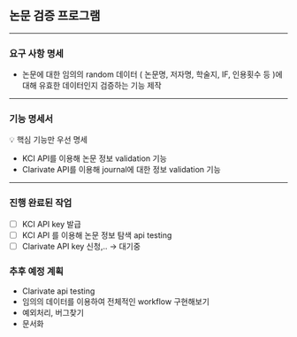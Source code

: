## 논문 검증 프로그램

---

### 요구 사항 명세

- 논문에 대한 임의의 random 데이터 ( 논문명, 저자명, 학술지, IF, 인용횟수 등 )에 대해 유효한 데이터인지 검증하는 기능 제작

---

### 기능 명세서

<aside>
💡 핵심 기능만 우선 명세

</aside>

- KCI API를 이용해 논문 정보 validation 기능
- Clarivate API를 이용해 journal에 대한 정보 validation 기능

---

### 진행 완료된 작업

- [ ]  KCI API key 발급
- [ ]  KCI API 를 이용해 논문 정보 탐색 api testing
- [ ]  Clarivate API key 신청,.. → 대기중

### 추후 예정 계획

- Clarivate api testing
- 임의의 데이터를 이용하여 전체적인 workflow 구현해보기
- 예외처리, 버그찾기
- 문서화
